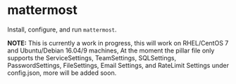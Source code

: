 # mattermost
Install, configure, and run `mattermost`.

**NOTE:** This is currently a work in progress, this will work on RHEL/CentOS 7 and Ubuntu/Debian 16.04/9 machines, At the moment the pillar file only supports the ServiceSettings, TeamSettings, SQLSettings, PasswordSettings, FileSettings, Email Settings, and RateLimit Settings under config.json, more will be added soon.
